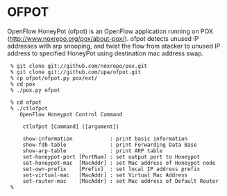 OFPOT
=====

OpenFlow HoneyPot (ofpot) is an OpenFlow application running on POX 
(http://www.noxrepo.org/pox/about-pox/).
ofpot detects unused IP addresses with arp snooping,
and twist the flow from atacker to unused IP address to 
specified HoneyPot using destination mac address swap.


	 
	 % git clone git://github.com/noxrepo/pox.git
	 % git clone git://github.com/upa/ofpot.git
	 % cp ofpot/ofpot.py pox/ext/
	 % cd pox
	 % ./pox.py ofpot

	 % cd ofpot
	 % ./ctlofpot 
	    OpenFlow Honeypot Control Command

	     ctlofpot [Command] ([argument])

	     show-information            : print basic information
	     show-fdb-table              : print Forwarding Data Base
	     show-arp-table              : print ARP table
	     set-honeypot-port [PortNum] : set output port to Honeypot
	     set-honeypot-mac  [MacAddr] : set Mac address of Honeypot node
	     set-own-prefix    [Prefix]  : set local IP address prefix
	     set-virtual-mac   [MacAddr] : set Virtual Mac Address
	     set-router-mac    [MacAddr] : set Mac address of Default Router
	 % 
	 


